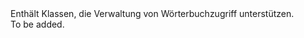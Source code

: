 <Namespace Name="Microsoft.Azure.Devices.Common">
  <Docs>
    <summary>Enthält Klassen, die Verwaltung von Wörterbuchzugriff unterstützen.</summary> 
    <remarks>To be added.</remarks>
  </Docs>
</Namespace>
